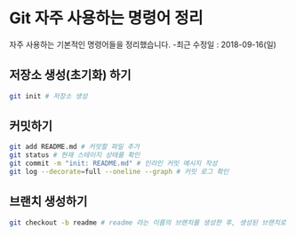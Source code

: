 # Git 자주 사용하는 명령어 정리
자주 사용하는 기본적인 명령어들을 정리했습니다.
-최근 수정일 : 2018-09-16(일)

## 저장소 생성(초기화) 하기
```bash
git init # 저장소 생성
```

## 커밋하기
```bash
git add README.md # 커밋할 파일 추가
git status # 현재 스테이지 상태를 확인
git commit -m "init: README.md" # 인라인 커밋 메시지 작성
git log --decorate=full --oneline --graph # 커밋 로그 확인
```

## 브랜치 생성하기
```bash
git checkout -b readme # readme 라는 이름의 브랜치를 생성한 후, 생성된 브랜치로 체크아웃
```